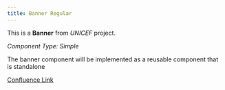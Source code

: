 ```yaml
---
title: Banner Regular
---
```


This is a **Banner** from *UNICEF* project.

*Component Type: Simple*

The banner component will be implemented as a reusable component that is standalone


[Confluence Link](https://confluence.mirum.agency:8443/display/UDTP4/Component+Matrix#ComponentMatrix-Banner(ex:TakeAction))
